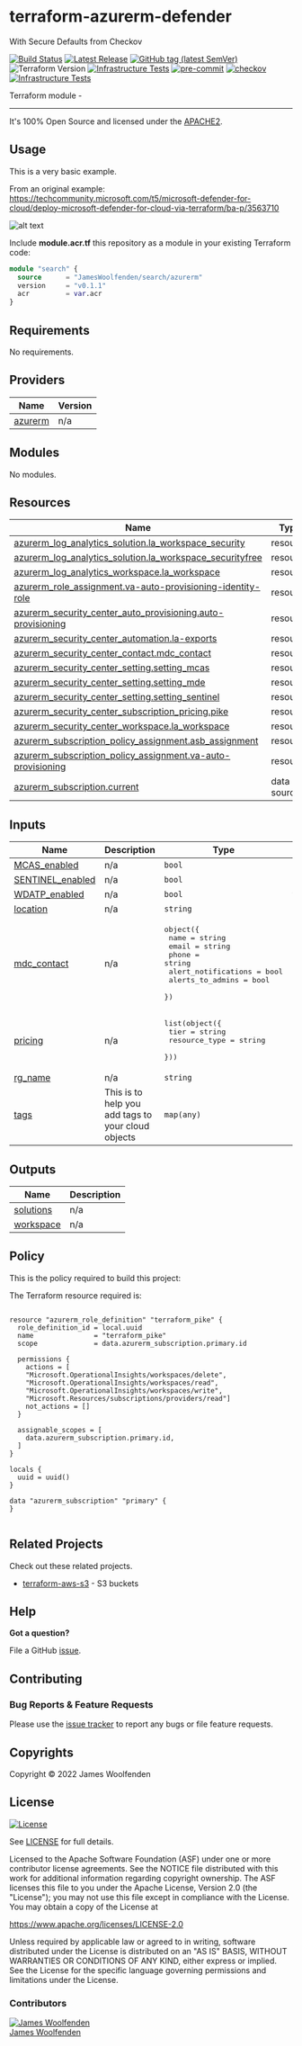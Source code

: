 # terraform-azurerm-defender

With Secure Defaults from Checkov

[![Build Status](https://github.com/JamesWoolfenden/terraform-azurerm-defender/workflows/Verify%20and%20Bump/badge.svg?branch=master)](https://github.com/JamesWoolfenden/terraform-azurerm-defender)
[![Latest Release](https://img.shields.io/github/release/JamesWoolfenden/terraform-azurerm-defender.svg)](https://github.com/JamesWoolfenden/terraform-azurerm-defender/releases/latest)
[![GitHub tag (latest SemVer)](https://img.shields.io/github/tag/JamesWoolfenden/terraform-azurerm-defender.svg?label=latest)](https://github.com/JamesWoolfenden/terraform-azurerm-defender/releases/latest)
![Terraform Version](https://img.shields.io/badge/tf-%3E%3D0.14.0-blue.svg)
[![Infrastructure Tests](https://www.bridgecrew.cloud/badges/github/JamesWoolfenden/terraform-azurerm-defender/cis_aws)](https://www.bridgecrew.cloud/link/badge?vcs=github&fullRepo=JamesWoolfenden%2Fterraform-azurerm-defender&benchmark=CIS+AWS+V1.2)
[![pre-commit](https://img.shields.io/badge/pre--commit-enabled-brightgreen?logo=pre-commit&logoColor=white)](https://github.com/pre-commit/pre-commit)
[![checkov](https://img.shields.io/badge/checkov-verified-brightgreen)](https://www.checkov.io/)
[![Infrastructure Tests](https://www.bridgecrew.cloud/badges/github/jameswoolfenden/terraform-azurerm-defender/general)](https://www.bridgecrew.cloud/link/badge?vcs=github&fullRepo=JamesWoolfenden%2Fterraform-azurerm-defender&benchmark=INFRASTRUCTURE+SECURITY)

Terraform module -

---

It's 100% Open Source and licensed under the [APACHE2](LICENSE).

## Usage

This is a very basic example.

From an original example: <https://techcommunity.microsoft.com/t5/microsoft-defender-for-cloud/deploy-microsoft-defender-for-cloud-via-terraform/ba-p/3563710>

![alt text](./diagram/message_queue.png)

Include **module.acr.tf** this repository as a module in your existing Terraform code:

```terraform
module "search" {
  source      = "JamesWoolfenden/search/azurerm"
  version     = "v0.1.1"
  acr         = var.acr
}
```

<!-- BEGINNING OF PRE-COMMIT-TERRAFORM DOCS HOOK -->
## Requirements

No requirements.

## Providers

| Name | Version |
|------|---------|
| <a name="provider_azurerm"></a> [azurerm](#provider\_azurerm) | n/a |

## Modules

No modules.

## Resources

| Name | Type |
|------|------|
| [azurerm_log_analytics_solution.la_workspace_security](https://registry.terraform.io/providers/hashicorp/azurerm/latest/docs/resources/log_analytics_solution) | resource |
| [azurerm_log_analytics_solution.la_workspace_securityfree](https://registry.terraform.io/providers/hashicorp/azurerm/latest/docs/resources/log_analytics_solution) | resource |
| [azurerm_log_analytics_workspace.la_workspace](https://registry.terraform.io/providers/hashicorp/azurerm/latest/docs/resources/log_analytics_workspace) | resource |
| [azurerm_role_assignment.va-auto-provisioning-identity-role](https://registry.terraform.io/providers/hashicorp/azurerm/latest/docs/resources/role_assignment) | resource |
| [azurerm_security_center_auto_provisioning.auto-provisioning](https://registry.terraform.io/providers/hashicorp/azurerm/latest/docs/resources/security_center_auto_provisioning) | resource |
| [azurerm_security_center_automation.la-exports](https://registry.terraform.io/providers/hashicorp/azurerm/latest/docs/resources/security_center_automation) | resource |
| [azurerm_security_center_contact.mdc_contact](https://registry.terraform.io/providers/hashicorp/azurerm/latest/docs/resources/security_center_contact) | resource |
| [azurerm_security_center_setting.setting_mcas](https://registry.terraform.io/providers/hashicorp/azurerm/latest/docs/resources/security_center_setting) | resource |
| [azurerm_security_center_setting.setting_mde](https://registry.terraform.io/providers/hashicorp/azurerm/latest/docs/resources/security_center_setting) | resource |
| [azurerm_security_center_setting.setting_sentinel](https://registry.terraform.io/providers/hashicorp/azurerm/latest/docs/resources/security_center_setting) | resource |
| [azurerm_security_center_subscription_pricing.pike](https://registry.terraform.io/providers/hashicorp/azurerm/latest/docs/resources/security_center_subscription_pricing) | resource |
| [azurerm_security_center_workspace.la_workspace](https://registry.terraform.io/providers/hashicorp/azurerm/latest/docs/resources/security_center_workspace) | resource |
| [azurerm_subscription_policy_assignment.asb_assignment](https://registry.terraform.io/providers/hashicorp/azurerm/latest/docs/resources/subscription_policy_assignment) | resource |
| [azurerm_subscription_policy_assignment.va-auto-provisioning](https://registry.terraform.io/providers/hashicorp/azurerm/latest/docs/resources/subscription_policy_assignment) | resource |
| [azurerm_subscription.current](https://registry.terraform.io/providers/hashicorp/azurerm/latest/docs/data-sources/subscription) | data source |

## Inputs

| Name | Description | Type | Default | Required |
|------|-------------|------|---------|:--------:|
| <a name="input_MCAS_enabled"></a> [MCAS\_enabled](#input\_MCAS\_enabled) | n/a | `bool` | `false` | no |
| <a name="input_SENTINEL_enabled"></a> [SENTINEL\_enabled](#input\_SENTINEL\_enabled) | n/a | `bool` | `false` | no |
| <a name="input_WDATP_enabled"></a> [WDATP\_enabled](#input\_WDATP\_enabled) | n/a | `bool` | `true` | no |
| <a name="input_location"></a> [location](#input\_location) | n/a | `string` | n/a | yes |
| <a name="input_mdc_contact"></a> [mdc\_contact](#input\_mdc\_contact) | n/a | <pre>object({<br>    name                = string<br>    email               = string<br>    phone               = string<br>    alert_notifications = bool<br>    alerts_to_admins    = bool<br>  })</pre> | n/a | yes |
| <a name="input_pricing"></a> [pricing](#input\_pricing) | n/a | <pre>list(object({<br>    tier          = string<br>    resource_type = string<br>  }))</pre> | n/a | yes |
| <a name="input_rg_name"></a> [rg\_name](#input\_rg\_name) | n/a | `string` | n/a | yes |
| <a name="input_tags"></a> [tags](#input\_tags) | This is to help you add tags to your cloud objects | `map(any)` | n/a | yes |

## Outputs

| Name | Description |
|------|-------------|
| <a name="output_solutions"></a> [solutions](#output\_solutions) | n/a |
| <a name="output_workspace"></a> [workspace](#output\_workspace) | n/a |
<!-- END OF PRE-COMMIT-TERRAFORM DOCS HOOK -->

## Policy

This is the policy required to build this project:

<!-- BEGINNING OF PRE-COMMIT-PIKE DOCS HOOK -->
The Terraform resource required is:

```golang

resource "azurerm_role_definition" "terraform_pike" {
  role_definition_id = local.uuid
  name               = "terraform_pike"
  scope              = data.azurerm_subscription.primary.id

  permissions {
    actions = [
    "Microsoft.OperationalInsights/workspaces/delete",
    "Microsoft.OperationalInsights/workspaces/read",
    "Microsoft.OperationalInsights/workspaces/write",
    "Microsoft.Resources/subscriptions/providers/read"]
    not_actions = []
  }

  assignable_scopes = [
    data.azurerm_subscription.primary.id,
  ]
}

locals {
  uuid = uuid()
}

data "azurerm_subscription" "primary" {
}


```
<!-- END OF PRE-COMMIT-PIKE DOCS HOOK -->

## Related Projects

Check out these related projects.

- [terraform-aws-s3](https://github.com/jameswoolfenden/terraform-aws-s3) - S3 buckets

## Help

**Got a question?**

File a GitHub [issue](https://github.com/JamesWoolfenden/terraform-azurerm-defender/issues).

## Contributing

### Bug Reports & Feature Requests

Please use the [issue tracker](https://github.com/JamesWoolfenden/terraform-azurerm-defender/issues) to report any bugs or file feature requests.

## Copyrights

Copyright © 2022 James Woolfenden

## License

[![License](https://img.shields.io/badge/License-Apache%202.0-blue.svg)](https://opensource.org/licenses/Apache-2.0)

See [LICENSE](LICENSE) for full details.

Licensed to the Apache Software Foundation (ASF) under one
or more contributor license agreements. See the NOTICE file
distributed with this work for additional information
regarding copyright ownership. The ASF licenses this file
to you under the Apache License, Version 2.0 (the
"License"); you may not use this file except in compliance
with the License. You may obtain a copy of the License at

<https://www.apache.org/licenses/LICENSE-2.0>

Unless required by applicable law or agreed to in writing,
software distributed under the License is distributed on an
"AS IS" BASIS, WITHOUT WARRANTIES OR CONDITIONS OF ANY
KIND, either express or implied. See the License for the
specific language governing permissions and limitations
under the License.

### Contributors

[![James Woolfenden][jameswoolfenden_avatar]][jameswoolfenden_homepage]<br/>[James Woolfenden][jameswoolfenden_homepage]

[jameswoolfenden_homepage]: https://github.com/jameswoolfenden
[jameswoolfenden_avatar]: https://github.com/jameswoolfenden.png?size=150
